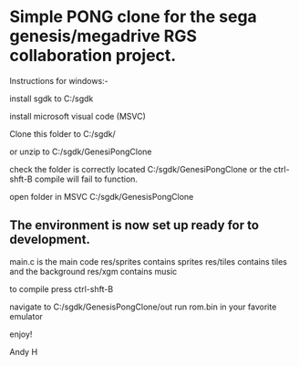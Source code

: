 <h1>Simple PONG clone for the sega genesis/megadrive RGS collaboration project.</h1>

</div>

<p>Instructions for windows:-

install sgdk to C:/sgdk

install microsoft visual code (MSVC)

Clone this folder to C:/sgdk/

or unzip to C:/sgdk/GenesiPongClone

check the folder is correctly located C:/sgdk/GenesiPongClone or the ctrl-shft-B compile will fail to function.

open folder in MSVC C:/sgdk/GenesisPongClone
<p>
<h2>The environment is now set up ready for to development.</h2>
<p>
main.c is the main code
res/sprites contains sprites
res/tiles contains tiles and the background
res/xgm contains music

to compile press ctrl-shft-B

navigate to C:/sgdk/GenesisPongClone/out
run rom.bin in your favorite emulator

enjoy!

Andy H
<p>

